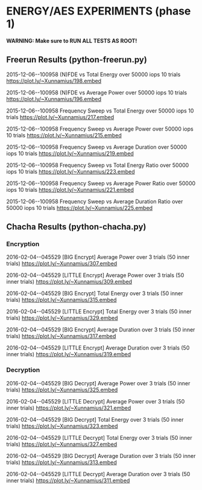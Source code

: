 # ENERGY/AES EXPERIMENTS (phase 1)

**WARNING: Make sure to RUN ALL TESTS AS ROOT!**

## Freerun Results (python-freerun.py)

2015-12-06--100958 (N)FDE vs Total Energy over 50000 iops 10 trials                        https://plot.ly/~Xunnamius/198.embed

2015-12-06--100958 (N)FDE vs Average Power over 50000 iops 10 trials                       https://plot.ly/~Xunnamius/196.embed

2015-12-06--100958 Frequency Sweep vs Total Energy over 50000 iops 10 trials               https://plot.ly/~Xunnamius/217.embed

2015-12-06--100958 Frequency Sweep vs Average Power over 50000 iops 10 trials              https://plot.ly/~Xunnamius/215.embed

2015-12-06--100958 Frequency Sweep vs Average Duration over 50000 iops 10 trials           https://plot.ly/~Xunnamius/219.embed

2015-12-06--100958 Frequency Sweep vs Total Energy Ratio over 50000 iops 10 trials         https://plot.ly/~Xunnamius/223.embed

2015-12-06--100958 Frequency Sweep vs Average Power Ratio over 50000 iops 10 trials        https://plot.ly/~Xunnamius/221.embed

2015-12-06--100958 Frequency Sweep vs Average Duration Ratio over 50000 iops 10 trials     https://plot.ly/~Xunnamius/225.embed

## Chacha Results (python-chacha.py)

### Encryption

2016-02-04--045529 [BIG Encrypt] Average Power over 3 trials (50 inner trials)             https://plot.ly/~Xunnamius/307.embed

2016-02-04--045529 [LITTLE Encrypt] Average Power over 3 trials (50 inner trials)          https://plot.ly/~Xunnamius/309.embed

2016-02-04--045529 [BIG Encrypt] Total Energy over 3 trials (50 inner trials)              https://plot.ly/~Xunnamius/315.embed

2016-02-04--045529 [LITTLE Encrypt] Total Energy over 3 trials (50 inner trials)           https://plot.ly/~Xunnamius/329.embed

2016-02-04--045529 [BIG Encrypt] Average Duration over 3 trials (50 inner trials)          https://plot.ly/~Xunnamius/317.embed

2016-02-04--045529 [LITTLE Encrypt] Average Duration over 3 trials (50 inner trials)       https://plot.ly/~Xunnamius/319.embed

### Decryption

2016-02-04--045529 [BIG Decrypt] Average Power over 3 trials (50 inner trials)             https://plot.ly/~Xunnamius/325.embed

2016-02-04--045529 [LITTLE Decrypt] Average Power over 3 trials (50 inner trials)          https://plot.ly/~Xunnamius/321.embed

2016-02-04--045529 [BIG Decrypt] Total Energy over 3 trials (50 inner trials)              https://plot.ly/~Xunnamius/323.embed

2016-02-04--045529 [LITTLE Decrypt] Total Energy over 3 trials (50 inner trials)           https://plot.ly/~Xunnamius/327.embed

2016-02-04--045529 [BIG Decrypt] Average Duration over 3 trials (50 inner trials)          https://plot.ly/~Xunnamius/313.embed

2016-02-04--045529 [LITTLE Decrypt] Average Duration over 3 trials (50 inner trials)       https://plot.ly/~Xunnamius/311.embed

